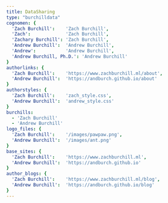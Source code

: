 ```yaml
---
title: DataSharing
type: "burchilldata"
cognomen: {
  'Zach Burchill':    'Zach Burchill',
  'Zach':             'Zach Burchill',
  'Zachary Burchill': 'Zach Burchill',
  'Andrew Burchill':  'Andrew Burchill',
  'Andrew':           'Andrew Burchill',
  'Andrew Burchill, Ph.D.': 'Andrew Burchill'
}
authorlinks: {
  'Zach Burchill':    'https://www.zachburchill.ml/about',
  'Andrew Burchill':  'https://andburch.github.io/about'
}
authorstyles: {
  'Zach Burchill':    'zach_style.css',
  'Andrew Burchill':  'andrew_style.css'
}
burchills: 
  - 'Zach Burchill'
  - 'Andrew Burchill'
logo_files: {
  'Zach Burchill':    '/images/pawpaw.png',
  'Andrew Burchill':  '/images/ant.png'
}
base_sites: {
  'Zach Burchill':    'https://www.zachburchill.ml',
  'Andrew Burchill':  'https://andburch.github.io'
}
author_blogs: {
  'Zach Burchill':    'https://www.zachburchill.ml/blog',
  'Andrew Burchill':  'https://andburch.github.io/blog'
}
--- 
```

